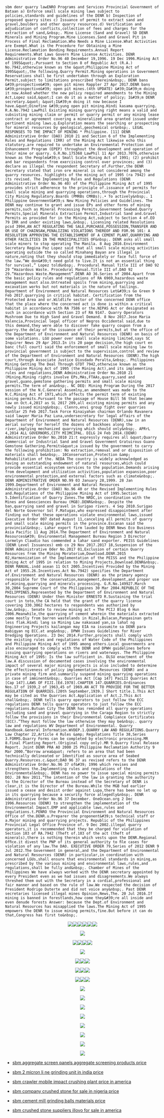 
```
sbm denr quarry lawENRO Programs and Services Provincial Government of Bataan a) Enforce small scale mining laws subject to policies,standards and guidelines of the DENR b) Inspection of proposed quarry sites c) Issuance of permit to extract sand and gravel,boulders and other quarry resources.d) Verification and adjudication of conflicts,collection of fees and charges for the extraction of sand,&nbsp;. Mine License (Sand and Gravel) SD DENR Minerals and Mining Program.Mine Licenses.Sand and Gravel Pit in Process of Final Reclamation.Who Needs a Mine License.What Activities are Exempt.What is the Procedure for Obtaining a Mine License.Reclamation Bonding Requirements.Annual Report Requirements.What Laws Govern Mine License Activities. DENR Administrative Order No.96 40 December 19,1996. 19 Dec 1996.Mining Act of 1995&quot;.Pursuant to Section 8 of Republic Act (R.A.) No.7942,otherwise known as the &quot;Philippine Mining Act of 1995&quot;,the following.Quarry Permit.Mining operations in Government Reservations shall be first undertaken through an Exploration Permit,subject to limitations prescribed therein&nbsp;. DENR bans &#39;prospective&#39; open pit mines Rappler 27 Apr 2017.DENR bans &#39;prospective&#39; open pit mines.(4th UPDATE) &#39;I&#39;m doing it now.Asked whether the new policy required amendments to the Mining Act,Lopez said,&quot;I can do it as a matter of policy; I&#39;m DENR secretary.&quot; &quot;I&#39;m doing it now because I have.&quot;Dinefine &#39;yung open pit mining.Hindi kasama quarrying. R.A.No.7942 LawPhil Existing mining quarrying right means a valid and subsisting mining claim or permit or quarry permit or any mining lease contract or agreement covering a mineralized area granted issued under pertinent mining laws.q.Exploration means the searching or prospecting for mineral resources by geological,geochemical or&nbsp;. LEGAL RESPONSES TO THE IMPACT OF MINING * Philippine. [11] DENR Administrative Order (DAO) 2010 21 and Section 6 of the Implementing Rules and Regulations (IRR) of the Mining Act likewise echo this statutory.are required to undertake an Environmental Protection and Enhancement Program (EPEP) throughout the development and operation of their mine or quarry. G.R.No.175368 LawPhil 11 Apr 2013.7076,otherwise known as the People&#39;s Small Scale Mining Act of 1991; (2) prohibit and bar respondents from exercising control over provinces; and (3) declare as illegal the respondent Secretary of.Further,the DENR Secretary stated that iron ore mineral is not considered among the quarry resources. highlights of the mining act of 1995 (ra 7942) and its revised. The Implementing Rules and Regulations (DENR Administrative Order No.96 40) of the Philippine Mining Act of 1995 provides strict adherence to the principle of.issuance of permits for small scale mining and quarrying operations,through the Provincial City Mining Regulatory.Boards (PMRBs CMRBs);.• To actively&nbsp;. 1 Philippine Government&#39;s New Mining Policies and Guidelines. The DENR may continue to grant and issue EPs and other forms of mining permits,such as Mineral Processing Permits,Government Seabed.Quarry Permits,Special Minerals Extraction Permit,Industrial Sand and.Gravel Permits as provided for in the Mining Act,subject to Section 4 of.EO 79 IRR and under existing laws,&nbsp;. Licensing related Resolutions pcsd 3994,AN ACT REGULATING THE SALE,PURCHASE,POSSESSION,TRANSFER AND OR USE OF CHAINSAW,PENALIZING VIOLATIONS THEREOF AND FOR.96 101: A RESOLUTION APPROVING THE ESTABLISHMENT OF A CEMENT PLANT,QUARRYING AND OTHER FACILITIES IN THE MUNICIPALITIES OF&nbsp;. DENR asks all small scale miners to stop operating The Manila. 8 Aug 2016.Environment Secretary Regina Paz Lopez said that all small scale mining activities operating outside the so called Minahang Bayan are illegal in nature,noting that they should stop immediately or face full force of the law.“We don&#39;t need gold to live.It is not an essential thing for survival,” Lopez told&nbsp;. Procedural Manual Title III of DAO 92 29 “Hazardous Waste. Procedural Manual.Title III of.DAO 92 29.“Hazardous Waste.Management”.DENR AO 36.Series of 2004.Apart from the basic policy rules and regulations of RA 6969,hazardous waste management must also.Untreated spoils from mining,quarrying and excavation works but not materials in the nature of tailings. Department of Environment and Natural Resources Let&#39;s Go Green 9 Feb 2017.quarrying in critical habitat. Certification from the Protected Area and or.Wildlife sector of the concerned DENR office that the place where the concerned act is done is within a critical habitat in accordance with RA 7586 or the.NIPAS Act or designated as such in accordance with Section 23 of RA 9147. Quarry Operators Mushroom Due to High Sand and Gravel Demand. 8 Nov 2017.Jose Maria Valencia,Provincial legal officer of Negros Occidental said,due to this demand,they were able to discover fake quarry coupon from a quarry.the delay of the issuance of their permits,but at the office of the Department of Environment and Natural Resources (DENR) on basis of some violations. LGU power over small scale mining limited,says SC Inquirer News 29 Apr 2013.In its 20 page decision,the high court en banc (full court) said the enforcement of small scale mining law to provincial government is subject to the supervision,control and review of the Department of Environment and Natural Resources (DENR).The high court,through Associate Justice Diosdado Peralta,&nbsp;. Philippines Mining Getting The Deal Through GTDT 7942,otherwise known as the Philippine Mining Act of 1995 (the Mining Act),and its implementing rules and regulations,DENR Administrative Order No.2010 21 (Mining.Mining rights involve EPs,MAs,FTAAs,quarry,sand and gravel,guano,gemstone gathering permits and small scale mining permits.The term of an&nbsp;. NC DEQ: Mining Program During the 2017 session of the N.C.General Assemlny,an amendment was made to the N.C.Mining Act of 1971,which affects the permit term of existing mining permits.Pursuant to the passage of House Bill 56 that became law on Oct.4,2017 as SL 2017 209,all existing mining permits and any newly issued mining&nbsp;. Clenro,envi group fight over quarries SunStar 25 Feb 2017.Task Force Kinaiyahan chairman Orlando Ravanera said lawyer Maria Paz Luna,undersecretary for legal affairs of the Department of Environment and Natural Resources (DENR),saw in an aerial survey for herself the dozens of backhoes along the river,implying mechanized quarrying which should only&nbsp;. APRrL 4,2014 ALL GOVERNORS,CITY MI]MCIPAL. DILG 24 Feb 2014.(DENR) Administrative Order No.2010 21:t expressly requires all &quot;Quarry Commercial or Industrial Sand and Gravel Government Gratuirous Guano Gemstone Gathering.Permits&quot;a issued by the government to carry the following prohibition: No extraction,removal and or disposition of materials shall be&nbsp;. 10Conservation,Protection &amp; Rehabilitation of the. NEDA The country is widely acknowledged as having an outstanding endowment of natural resources,which could provide essential ecosystem services to the population.Demands arising from development and utilization activities,population expansion,poor environmental protection,and external factors such as climate&nbsp;. DENR ADMINISTRATIVE ORDER NO.99 03 January 28,1999. 28 Jan 1999.Department of Environment and Natural Resources Administrative.Order (DAO) No.96 40 or the Revised Implementing Rules and.Regulations of the Philippine Mining Act of 1995.Section 5.Identification of Quarry Zones.The NRDC,in coordination with the Mines and Geosciences Bureau (MGB).DENR&nbsp;. Despite the ban,quarrying sand and gravel in Surigao rivers. 4 Sep 2010.Surigao del Norte Governor Sol F.Matugas,who expressed disappointment after finding out that these operations violate environmental laws,issued Executive Order 007 dated August 11,canceling all permits of quarry and small scale mining permits in the province.Escanan said the provincial&nbsp;. Lahar export firm lauded by DENR News Eco Business Asia Pacific 11 Aug 2014.The Department of Environment and Natural Resources&#39; Environmental Management Bureau Region 3 Director Lormelyn Claudio has commended a lahar sand exporter. PEISS Guidelines (DENR Level Issuances) emb co 29 Nov 2017.2017 18,Suspension of the DENR Administrative Oder No.2017 01,Exclusion of certain Quarry Resources from the Mining Moratorium,Download.DENR.2015 02,Harmonization of the Implementation of the PEISS and the Philippine Mining Act of 1995 in relation to Mining Projects,Download.DENR&nbsp;. DENR MANUAL.indd asean 11 Oct 2005.Incentives Provided by the Mining Act of 1955.26.Incentives.Act No.7942) specifies the Department of.Environment and Natural Resources (DENR) as the primary agency responsible for the conservation,management,development,and proper use of.mining,quarrying and minerals processing. G.R.No.149927.March 30,2004 Supreme Court of the Philippines 30 Mar 2004.REPUBLIC OF THE PHILIPPINES,Represented by the Department of Environment and Natural Resources (DENR) Under then Minister ERNESTO R.Sustaining the trial court in toto,the CA held that the grant of the quarry license covering 330.3062 hectares to respondents was authorized by law,&nbsp;. Senate to review mining act « The PCIJ Blog 6 Hun 2006.Meanwhile,the quarrying of cement wherein the materials extracted come mostly from barren wastelands in Rizal,Bulacan,Pangasinan gets less flak.Hindi lang sa Mining Law nakasaad yan,sa lahat ng Engineering Projects kailangan may EIA na isusumite sa DENR para mabigyan ng ECC.at ang&nbsp;. DPWH Issues Guidelines for River Dredging Operations. 23 Dec 2014.Further,projects shall comply with the existing rules and regulations of Water Code of the Philippines and Philippine Mining Act of 1995 among others.Local governments are also encouraged to comply with the DENR and DPWH guidelines before issuing quarrying operations on rivers and waterways. The Philippine Mining Act of 1995: Is the law sufficient in. DLSU enactment of the law.A discussion of documented cases involving the environmental impact of several major mining projects is also included to determine the effectiveness of policy implementation.Resources (DENR) and a private mining firm and.summarily suspend mining quarrying operations in case of imminent&nbsp;. Quarries Act [Cap 147] PacLII Quarries Act [Cap 147].LAWS OF FIJI.[Ed.1978].CHAPTER 147.QUARRIES.Ordinances Nos.17 of 1939,2 of 1963,45 of 1969.AN ACT TO PROVIDE FOR THE BETTER REGULATION OF QUARRIES.[20th September,1939.] Short title.1.This Act may be cited as the Quarries Act.Application of Act.2.This Act shall&nbsp;. DENR tells quarry operators to just follow the ECC regulations DENR tells quarry operators to just follow the ECC regulations.Butuan City The DENR has reminded all quarry operations including sand and gravel quarrying in the Caraga Region to strictly follow the provisions in their Environmental Compliance Certificates (ECC).“They must follow the law otherwise they may be&nbsp;. quarry law and regulations WV Department of Environmental. Quarry Handbook.General Information.WVDEP.1.QUARRY LAW AND REGULATIONS.Quarry Law Chapter 22,Article 4 Rules &amp; Regulations Title 38,Series 3.FORMS.Quarry Forms can be completed by electronic processing.MR 8.Final Planting Report.(Original copy only).MR 9.Quarry Final Release Report. Joint DENR PRA AO 2000 25 Philippine Reclamation Authority 9 Mar 2000.“Borrow area&quot; refers to an area that had been technically delineated or Identified as source area of Seabed Quarry.Resources.c.&quot;DAO 96 37 as revised refers to the DENR Administrative Order.No.96 37 of&#39; 1996 which revises and strengthens the.Implementing rules and regulations of the Environmental&nbsp;. DENR has no power to issue special mining permits DOJ. 28 Nov 2011.“The intention of the law in granting the authority to the Director of the Bureau instead of the Secretary of DENR is clear,it is the Director of the Bureau.While the MGB had earlier issued a cease and desist order against Lupa,there has been no let up in its quarrying because a security force allegedly&nbsp;. DENR Administrative Order No.96 37 December. OneOcean.org 2 Dec 1996.Resources (DENR) to strengthen the implementation of the Environmental Impact.EMP and applicable laws,rules and regulations.t.PENRO the Provincial Environment and Natural Resources Office of the.DENR.u.Preparer the proponent&#39;s technical staff or a.Major mining and quarrying projects. Republic of the Philippines Provincial Legal Office Province of. 9 Dec 2002.illegal quarry operators,it is recommended that they be charged for violation of Section 103 of RA.7942 (Theft of.103 of the act (theft of minerals),there is nothing therein which vests upon the DENR.Regional Ofﬁce.it divest the PNP of its general authority to ﬁle cases for violation of any law.The DAO. EXECUTIVE ORDER 79,Series of 2012 DENR 9 Jul 2012.The Government in general,and the Department of Environmental and Natural Resources (DENR) in particular,in coordination with concerned LGUs,shall ensure that environmental standards in mining,as prescribed by the various mining and environmental laws,rules,and regulations,shall be fully and&nbsp;. Chamber of Mines of the Philippines We have always worked with the DENR secretary appointed by every President even as we had issues and disagreements.We always threshed them out with the Secretary in a cordial,professional and fair manner and based on the rule of law.We respected the decision of President Rodrigo Duterte and did not voice any&nbsp;. Past DENR secretaries licensed illegal mines Opinion,News,The. 20 Jul 2016.If mining is banned in forestlands,how come they&#39;re all inside and even denude forests Answer: because the Dept.of Environment and Natural Resources has misapplied the laws.The Mining Act of 1995 empowers the DENR to issue mining permits,fine.But before it can do that,Congress has first to&nbsp;. 
```

<div align="center">
  
<a rel="nofollow" href="https://m.shibang-china.com?f=github&k=sbm+denr+quarry+law"><img src="https://static.shibang-china.com/en/l.png"></a><img src="https://static.shibang-china.com/en/hw.png"><a rel="nofollow" href="https://m.shibang-china.com/product/?f=github&k=sbm+denr+quarry+law"><img src="https://static.shibang-china.com/en/p.png"></a><a rel="nofollow" href="https://m.shibang-china.com/cases/?f=github&k=sbm+denr+quarry+law"><img src="https://static.shibang-china.com/en/c.png"></a><a rel="nofollow" href="https://m.shibang-china.com/news/?f=github&k=sbm+denr+quarry+law"><img src="https://static.shibang-china.com/en/n.png"></a><a rel="nofollow" href="https://m.shibang-china.com?f=github&k=sbm+denr+quarry+law"><img src="https://static.shibang-china.com/en/m.png"></a>

<a rel="nofollow" href="https://m.shibang-china.com/product/?f=github&k=sbm+denr+quarry+law"><img src="https://static.shibang-china.com/en/b.jpg"></a>
  
<a rel="nofollow" href="https://m.shibang-china.com/solution-aggregate.html?f=github&k=sbm+denr+quarry+law"><img src="https://static.shibang-china.com/en/a.jpg"></a><a rel="nofollow" href="https://m.shibang-china.com/solution-mine.html?f=github&k=sbm+denr+quarry+law"><img src="https://static.shibang-china.com/en/m.jpg"></a><a rel="nofollow" href="https://m.shibang-china.com/solution-mill.html?f=github&k=sbm+denr+quarry+law"><img src="https://static.shibang-china.com/en/g.jpg"></a><a rel="nofollow" href="https://m.shibang-china.com/solution-epc.html?f=github&k=sbm+denr+quarry+law"><img src="https://static.shibang-china.com/en/e.jpg"></a>

<a rel="nofollow" href="https://m.shibang-china.com/product/?f=github&k=sbm+denr+quarry+law"><img src="https://static.shibang-china.com/en/a-p.png"></a>

<a rel="nofollow" href="https://m.shibang-china.com/product/crusher/c6x.html?f=github&k=sbm+denr+quarry+law"><img src="https://static.shibang-china.com/en/j.jpg"></a><a rel="nofollow" href="https://m.shibang-china.com/product/crusher/ci5x.html?f=github&k=sbm+denr+quarry+law"><img src="https://static.shibang-china.com/en/i.jpg"></a><a rel="nofollow" href="https://m.shibang-china.com/product/crusher/hst.html?f=github&k=sbm+denr+quarry+law"><img src="https://static.shibang-china.com/en/c.jpg"></a>

<a rel="nofollow" href="https://m.shibang-china.com/product/mill/mtw.html?f=github&k=sbm+denr+quarry+law"><img src="https://static.shibang-china.com/en/mtw.jpg"></a><a rel="nofollow" href="https://m.shibang-china.com/product/mill/scm.html?f=github&k=sbm+denr+quarry+law"><img src="https://static.shibang-china.com/en/scm.jpg"></a><a rel="nofollow" href="https://m.shibang-china.com/product/mill/lm.html?f=github&k=sbm+denr+quarry+law"><img src="https://static.shibang-china.com/en/lm.jpg"></a>

<a rel="nofollow" href="https://m.shibang-china.com/product/sand/vsi6x.html?f=github&k=sbm+denr+quarry+law"><img src="https://static.shibang-china.com/en/6x.jpg"></a><a rel="nofollow" href="https://m.shibang-china.com/product/sand/vu.html?f=github&k=sbm+denr+quarry+law"><img src="https://static.shibang-china.com/en/vu.jpg"></a><a rel="nofollow" href="https://m.shibang-china.com/product/mobile/klun.html?f=github&k=sbm+denr+quarry+law"><img src="https://static.shibang-china.com/en/k.jpg"></a>

<a rel="nofollow" href="https://m.shibang-china.com/cases/?f=github&k=sbm+denr+quarry+law"><img src="https://static.shibang-china.com/en/case.png"></a>

<a rel="nofollow" href="https://m.shibang-china.com/cases/aggregate/202.html?f=github&k=sbm+denr+quarry+law"><img src="https://static.shibang-china.com/en/c-1.jpg"></a>

<a rel="nofollow" href="https://m.shibang-china.com/cases/aggregate/203.html?f=github&k=sbm+denr+quarry+law"><img src="https://static.shibang-china.com/en/c-2.jpg"></a>

<a rel="nofollow" href="https://m.shibang-china.com/cases/mill/123.html?f=github&k=sbm+denr+quarry+law"><img src="https://static.shibang-china.com/en/c-3.jpg"></a>

<a rel="nofollow" href="https://m.shibang-china.com/contact_us.html?f=github&k=sbm+denr+quarry+law"><img src="https://static.shibang-china.com/en/contact.png"></a>

<a rel="nofollow" href="https://swt.shibang-china.com/?f=github&k=sbm+denr+quarry+law"><img src="https://static.shibang-china.com/en/chat.png"></a>

<a rel="nofollow" href="https://whatsapp.shibangsoft.com/WhatsApp.php?f=github&k=sbm+denr+quarry+law"><img src="https://static.shibang-china.com/en/whatsapp.png"></a>

<a rel="nofollow" href="https://m.shibang-china.com/?f=github&k=sbm+denr+quarry+law"><img src="https://static.shibang-china.com/en/website.png"></a>

</div>


* [sbm aggregate screen panels aggregate screening products price](sbm%20aggregate%20screen%20panels%20aggregate%20screening%20products%20price.md)

* [sbm 2 micron li ne grinding unit in india price](sbm%202%20micron%20li%20ne%20grinding%20unit%20in%20india%20price.md)

* [sbm crawler mobile impact crushing plant price in america](sbm%20crawler%20mobile%20impact%20crushing%20plant%20price%20in%20america.md)

* [sbm company crushed stone for sale in nigeria price](sbm%20company%20crushed%20stone%20for%20sale%20in%20nigeria%20price.md)

* [sbm cement mill grinding balls materials price](sbm%20cement%20mill%20grinding%20balls%20materials%20price.md)

* [sbm crushed stone suppliers illovo for sale in america](sbm%20crushed%20stone%20suppliers%20illovo%20for%20sale%20in%20america.md)